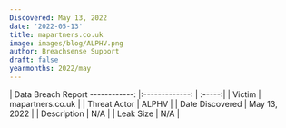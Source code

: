 ```yaml
---
Discovered: May 13, 2022
date: '2022-05-13'
title: mapartners.co.uk
image: images/blog/ALPHV.png
author: Breachsense Support
draft: false
yearmonths: 2022/may
---
```



| Data Breach Report
------------:   |:-------------:    | :-----:|
| Victim    | mapartners.co.uk      | 
| Threat Actor    | ALPHV      | 
| Date Discovered    | May 13, 2022      | 
| Description    | N/A      | 
| Leak Size    | N/A      | 

